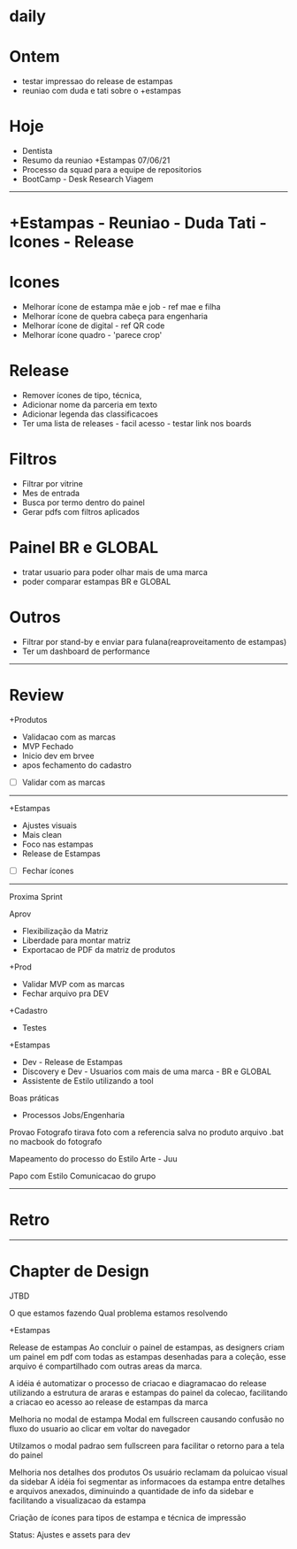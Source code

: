 # daily

# Ontem
- testar impressao do release de estampas
- reuniao com duda e tati sobre o +estampas

# Hoje
- Dentista
- Resumo da reuniao +Estampas 07/06/21
- Processo da squad para a equipe de repositorios
- BootCamp - Desk Research Viagem

---

# +Estampas - Reuniao - Duda Tati - Icones - Release

# Icones
- Melhorar ícone de estampa mãe e job - ref mae e filha
- Melhorar ícone de quebra cabeça para engenharia
- Melhorar ícone de digital - ref QR code
- Melhorar ícone quadro - 'parece crop'

# Release
- Remover ícones de tipo, técnica, 
- Adicionar nome da parceria em texto
- Adicionar legenda das classificacoes
- Ter uma lista de releases - facil acesso - testar link nos boards

# Filtros
- Filtrar por vitrine
- Mes de entrada
- Busca por termo dentro do painel
- Gerar pdfs com filtros aplicados

# Painel BR e GLOBAL
- tratar usuario para poder olhar mais de uma marca
- poder comparar estampas BR e GLOBAL

# Outros
- Filtrar por stand-by e enviar para fulana(reaproveitamento de estampas)
- Ter um dashboard de performance

---


# Review

+Produtos

- Validacao com as marcas
- MVP Fechado
- Inicio dev em brvee
- apos fechamento do cadastro

- [ ] Validar com as marcas

---

+Estampas
- Ajustes visuais
- Mais clean
- Foco nas estampas
- Release de Estampas

- [ ] Fechar ícones

---

Proxima Sprint

Aprov
- Flexibilização da Matriz
- Liberdade para montar matriz
- Exportacao de PDF da matriz de produtos

+Prod
- Validar MVP com as marcas
- Fechar arquivo pra DEV

+Cadastro
- Testes

+Estampas
- Dev - Release de Estampas
- Discovery e Dev  - Usuarios com mais de uma marca - BR e GLOBAL
- Assistente de Estilo utilizando a tool

Boas práticas
- Processos Jobs/Engenharia

Provao
Fotografo
tirava foto com a referencia salva no produto
arquivo .bat no macbook do fotografo

Mapeamento do processo do Estilo Arte - Juu

Papo com Estilo
Comunicacao do grupo

---

# Retro

---

# Chapter de Design

JTBD

O que estamos fazendo
Qual problema estamos resolvendo

+Estampas

Release de estampas
Ao concluir o painel de estampas, as designers criam um painel em pdf com todas as estampas desenhadas para a coleção, esse arquivo é compartilhado com outras areas da marca.

A idéia é automatizar o processo de criacao e diagramacao do release utilizando a estrutura de araras e estampas do painel da colecao, facilitando a criacao eo acesso ao release de estampas da marca



Melhoria no modal de estampa
Modal em fullscreen causando confusão no fluxo do usuario ao clicar em voltar do navegador

Utilzamos o modal padrao sem fullscreen para facilitar o retorno para a tela do painel



Melhoria nos detalhes dos produtos
Os usuário reclamam da poluicao visual da sidebar
A idéia foi segmentar as informacoes da estampa entre detalhes e arquivos anexados, diminuindo a quantidade de info da sidebar e facilitando a visualizacao da estampa



Criação de ícones para tipos de estampa e técnica de impressão



Status: Ajustes e assets para dev

